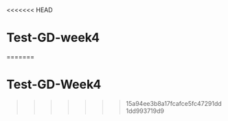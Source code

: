 <<<<<<< HEAD
# Test-GD-week4
=======
# Test-GD-Week4
>>>>>>> 15a94ee3b8a17fcafce5fc47291dd1dd993719d9
